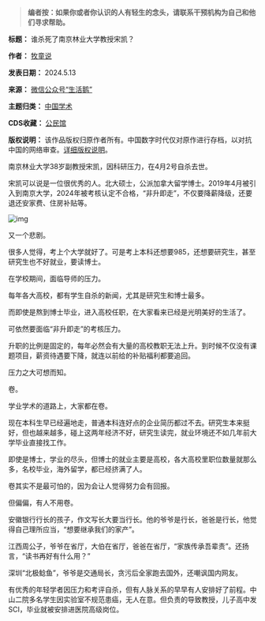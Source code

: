 
> **编者按：如果你或者你认识的人有轻生的念头，请联系干预机构为自己和他们寻求帮助。** 




**标题：** 谁杀死了南京林业大学教授宋凯？  

**作者：** [牧童说](https://chinadigitaltimes.net/space/生活鹅)  

**发表日期：** 2024.5.13  

**来源：** [微信公众号“生活鹅”](https://web.archive.org/web/https://mp.weixin.qq.com/s/Tsulp5X1pJAr_EWt6_mSyw)  

**主题归类：** [中国学术](https://chinadigitaltimes.net/space/中国学术)  

**CDS收藏：** [公民馆](https://chinadigitaltimes.net/space/%E5%85%AC%E6%B0%91%E9%A6%86)  

**版权说明：** 该作品版权归原作者所有。中国数字时代仅对原作进行存档，以对抗中国的网络审查。[详细版权说明](https://chinadigitaltimes.net/chinese/copyright)。


南京林业大学38岁副教授宋凯，因科研压力，在4月2号自杀去世。


宋凯可以说是一位很优秀的人。北大硕士，公派加拿大留学博士。2019年4月被引入到南京大学，2024年被考核认定不合格，“非升即走”，不仅要降薪降级，还要退还安家费、住房补贴等。


![img](https://chinadigitaltimes.net/chinese/files/2024/05/post-707824-66421c67934c0.)


又一个悲剧。


很多人觉得，考上个大学就好了。可是考上本科还想要985，还想要研究生，甚至研究生也不好就业，要读博士。


在学校期间，面临导师的压力。


每年各大高校，都有学生自杀的新闻，尤其是研究生和博士最多。


而即使是熬到博士毕业，进入高校任职，在大家看来已经是光明美好的生活了。


可依然要面临“非升即走”的考核压力。


升职的比例是固定的，每年必然会有大量的高校教职无法上升。到时候不仅没有课题项目，薪资待遇要下降，就连以前给的补贴福利都要追回。


压力之大可想而知。


卷。


学业学术的道路上，大家都在卷。


现在本科生早已经遍地走，普通本科连好点的企业简历都过不去。研究生本来挺好，但也越来越多，碰上这两年经济不好，研究生读完，就业环境还不如几年前大学毕业直接找工作。


即使是博士，学业的尽头，但博士的就业主要是高校，各大高校里职位数量就那么多，名校毕业，海外留学，都已经挤满了人。


卷其实不是最可怕的，因为会让人觉得努力会有回报。


但偏偏，有人不用卷。


安徽银行行长的孩子，作文写长大要当行长。他的爷爷是行长，爸爸是行长，他觉得自己理所应当，“想要继承我们的家产”。


江西周公子，爷爷在省厅，大伯在省厅，爸爸在省厅，“家族传承吾辈责”。还扬言，“读书再好有什么用？”


深圳“北极鲶鱼”，爷爷是交通局长，贪污后全家跑去国外，还嘲讽国内网友。


有优秀的年轻学者因压力和考评自杀，但有人脉关系的早早有人安排好了前程。中山二院多名学生因实验室不规范患癌，无人在意。但负责的导致教授，儿子高中发SCI，毕业就被安排进医院高级岗位。

